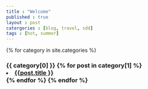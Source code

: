 ```yaml
---
title : "Welcome"
published : true
layout : post
catergories : [blog, travel, sdd]
tags : [hot, summer]
---
```

{% for category in site.categories %}
<h3>{{ category[0] }}</h3?
i am angry about my homwework.
<ul>
  {% for post in category[1] %}
    <li><a href="{{ post.url }}">{{post.title }}</a></li>
  {% endfor %}
</ul>
{% endfor %}